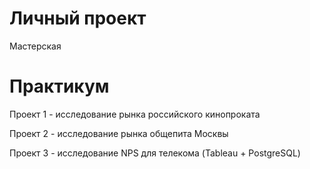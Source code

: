 # Личный проект
Мастерская

# Практикум
Проект 1 - исследование рынка российского кинопроката

Проект 2 - исследование рынка общепита Москвы

Проект 3 - исследование NPS для телекома (Tableau + PostgreSQL) 
